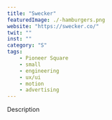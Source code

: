 ```yaml
---
title: "Swecker"
featuredImage: ./-hamburgers.png
website: "https://swecker.co/"
twit: ""
inst: ""
category: "S"
tags:
    - Pioneer Square
    - small
    - engineering
    - ux/ui
    - motion
    - advertising
---
```


Description
